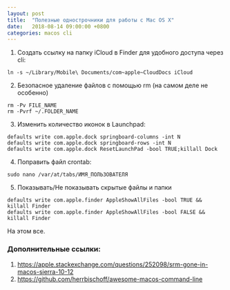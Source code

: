 ```yaml
---
layout: post
title:  "Полезные однострочники для работы с Mac OS X"
date:   2018-08-14 09:00:00 +0800
categories: macos cli
---
```


1. Создать ссылку на папку iCloud в Finder для удобного доступа через cli:
```
ln -s ~/Library/Mobile\ Documents/com~apple~CloudDocs iCloud
```
2. Безопасное удаление файлов с помощью rm (на самом деле не особенно)
```
rm -Pv FILE_NAME
rm -Pvrf ~/.FOLDER_NAME
```
3. Изменить количество иконок в Launchpad:
```
defaults write com.apple.dock springboard-columns -int N
defaults write com.apple.dock springboard-rows -int N
defaults write com.apple.dock ResetLaunchPad -bool TRUE;killall Dock
```
4. Поправить файл crontab:
```
sudo nano /var/at/tabs/ИМЯ_ПОЛЬЗОВАТЕЛЯ
```
5. Показывать/Не показывать скрытые файлы и папки
```
defaults write com.apple.finder AppleShowAllFiles -bool TRUE && killall Finder
defaults write com.apple.finder AppleShowAllFiles -bool FALSE && killall Finder
```

На этом все.

### Дополнительные ссылки:
1. https://apple.stackexchange.com/questions/252098/srm-gone-in-macos-sierra-10-12
2. https://github.com/herrbischoff/awesome-macos-command-line